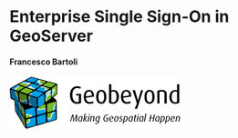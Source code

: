 # Enterprise Single Sign-On in GeoServer

#### Francesco Bartoli

[![Geobeyond](css/img/logo/logo_300.png)](http://www.geobeyond.it)
